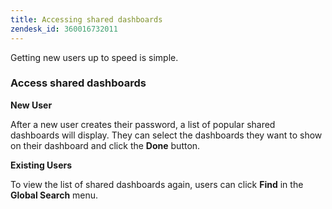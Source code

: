```yaml
---
title: Accessing shared dashboards
zendesk_id: 360016732011
---
```


Getting new users up to speed is simple.

### Access shared dashboards

**New User**

After a new user creates their password, a list of popular shared dashboards will display. They can select the dashboards they want to show on their dashboard and click the **Done** button.

**Existing Users**

To view the list of shared dashboards again, users can click **Find** in the **Global Search** menu.
